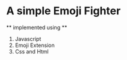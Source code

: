 # A simple Emoji Fighter #

** implemented using **
1. Javascript 
1. Emoji Extension 
1. Css and Html 
